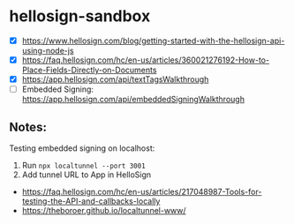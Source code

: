 # hellosign-sandbox
* [x] https://www.hellosign.com/blog/getting-started-with-the-hellosign-api-using-node-js
* [x] https://faq.hellosign.com/hc/en-us/articles/360021276192-How-to-Place-Fields-Directly-on-Documents
* [x] https://app.hellosign.com/api/textTagsWalkthrough
* [ ] Embedded Signing: https://app.hellosign.com/api/embeddedSigningWalkthrough

## Notes:
Testing embedded signing on localhost:
1) Run `npx localtunnel --port 3001`
2) Add tunnel URL to App in HelloSign

* https://faq.hellosign.com/hc/en-us/articles/217048987-Tools-for-testing-the-API-and-callbacks-locally
* https://theboroer.github.io/localtunnel-www/